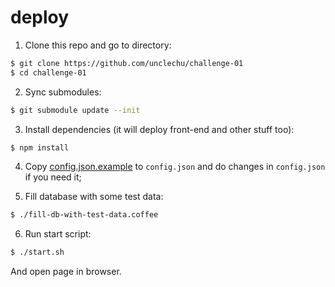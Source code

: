 # deploy

1. Clone this repo and go to directory:

  ```bash
  $ git clone https://github.com/unclechu/challenge-01
  $ cd challenge-01
  ```
2. Sync submodules:

  ```bash
  $ git submodule update --init
  ```

3. Install dependencies (it will deploy front-end and other stuff too):

  ```bash
  $ npm install
  ```

4. Copy [config.json.example](./config.json.example) to `config.json` and do changes in `config.json` if you need it;

5. Fill database with some test data:

  ```bash
  $ ./fill-db-with-test-data.coffee
  ```

6. Run start script:

  ```bash
  $ ./start.sh
  ```
  
  And open page in browser.
